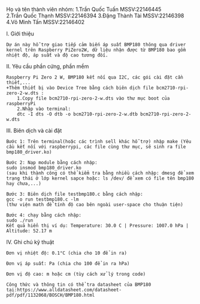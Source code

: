 Họ và tên thành viên nhóm:
    1.Trần Quốc Tuấn   MSSV:22146445    
    2.Trần Quốc Thạnh  MSSV:22146394
    3.Đặng Thành Tài   MSSV:22146398
    4.Võ Minh Tấn      MSSV:22146402

I. Giới thiệu 

    Dự án này hỗ trợ giao tiếp cảm biến áp suất BMP180 thông qua driver kernel trên Raspberry PiZero2W, dữ liệu nhận được từ BMP180 bao gồm nhiệt độ, áp suất và độ cao tương đối.
    
II. Yêu cầu phần cứng, phần mềm

    Raspberry Pi Zero 2 W, BMP180 kết nối qua I2C, các gói cài đặt cần thiết,...
    +Thêm thiết bị vào Device Tree bằng cách biên dịch file bcm2710-rpi-zero-2-w.dts :
        1.Copy file bcm2710-rpi-zero-2-w.dts vào thư mục boot của raspberryPi
        2.Nhập vào terminal:
        dtc -I dts -O dtb -o bcm2710-rpi-zero-2-w.dtb bcm2710-rpi-zero-2-w.dts

III. Biên dịch và cài đặt

    Bước 1: Trên terminal(hoặc các trình sell khác hỗ trợ) nhập make (Yêu cầu kết nối với raspberrypi, các file cùng thư mục, sẽ sinh ra file bmp180_driver.ko)

    Bước 2: Nạp module bằng cách nhập:
    sudo insmod bmp180_driver.ko
    (sau khi thành công có thể kiểm tra bằng nhiều cách nhập: dmesg để xem trạng thái ở lớp kernel sapce hoặc: ls /dev/ để xem có file tên bmp180 hay chưa,...) 

    Bước 3: Biên dịch file testbmp180.c bằng cách nhập:
    gcc -o run testbmp180.c -lm 
    (thư viện math để tính độ cao bên ngoài user-space cho thuận tiện)

    Bước 4: chạy bằng cách nhập:
    sudo ./run
    Kết quả hiển thị ví dụ: Temperature: 30.0 C | Pressure: 1007.0 hPa | Altitude: 52.17 m

IV. Ghi chú kỹ thuật

    Đơn vị nhiệt độ: 0.1°C (chia cho 10 để in ra)

    Đơn vị áp suất: Pa (chia cho 100 để in ra hPa)

    Đơn vị độ cao: m hoặc cm (tùy cách xử lý trong code)

    Công thức và thông tin có thể tra datasheet của BMP180 tại:https://www.alldatasheet.com/datasheet-pdf/pdf/1132068/BOSCH/BMP180.html








